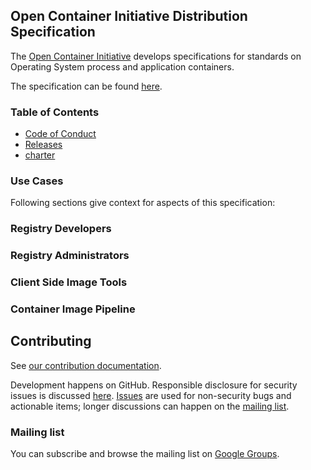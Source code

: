## Open Container Initiative Distribution Specification

The [Open Container Initiative](https://www.opencontainers.org/) develops specifications for standards on Operating System process and application containers.

The specification can be found [here](https://github.com/opencontainers/distribution-spec/blob/master/spec.md).

### Table of Contents

- [Code of Conduct][code-of-conduct]
- [Releases](RELEASES.md)
- [charter][charter]

### Use Cases

Following sections give context for aspects of this specification:

### Registry Developers

### Registry Administrators

### Client Side Image Tools

### Container Image Pipeline

## Contributing

See [our contribution documentation](CONTRIBUTING.md).

Development happens on GitHub.
Responsible disclosure for security issues is discussed [here](CONTRIBUTING.md#security-issues).
[Issues][issues] are used for non-security bugs and actionable items; longer discussions can happen on the [mailing list](#mailing-list).

### Mailing list

You can subscribe and browse the mailing list on [Google Groups][mailing-list].

[charter]: https://www.opencontainers.org/about/governance
[code-of-conduct]: https://github.com/opencontainers/tob/blob/master/code-of-conduct.md
[issues]: https://github.com/opencontainers/distribution-spec/issues
[mailing-list]: https://groups.google.com/a/opencontainers.org/forum/#!forum/dev
